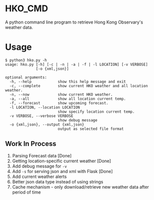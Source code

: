 # HKO_CMD
A python command line program to retrieve Hong Kong Observary's weather data.

# Usage

```
$ python3 hko.py -h 
usage: hko.py [-h] [-c | -n | -a | -f | -l LOCATION] [-v VERBOSE]
              [-o {xml,json}]

optional arguments:
  -h, --help            show this help message and exit
  -c, --complete        show current HKO weather and all location weather.
  -n, --now             show current HKO weather.
  -a, --all             show all location current temp.
  -f, --forecast        show upcoming forecast.
  -l LOCATION, --location LOCATION
                        show specify location current temp.
  -v VERBOSE, --verbose VERBOSE
                        show debug message
  -o {xml,json}, --output {xml,json}
                        output as selected file format
```

## Work In Process

1. Parsing Forecast data [Done]
2. Getting location-specific current weather [Done]
3. Add debug message for ```-v```
4. Add ```-s``` for serving json and xml with Flask [Done]
5. Add current weather alerts 
6. Better json data type instead of using strings
7. Cache mechanism - only download/retrieve new weather data after period of time
